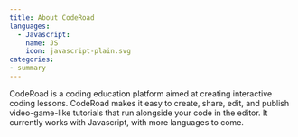 ```yaml
---
title: About CodeRoad
languages:
  - Javascript:
    name: JS
    icon: javascript-plain.svg
categories:
- summary
---
```


CodeRoad is a coding education platform aimed at creating interactive coding lessons. CodeRoad makes it easy to create, share, edit, and publish video-game-like tutorials that run alongside your code in the editor. It currently works with Javascript, with more languages to come.
